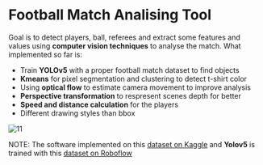 # Football Match Analising Tool

Goal is to detect players, ball, referees and extract some features and values using **computer vision techniques** to analyse the match. What implemented so far is:

- Train **YOLOv5** with a proper football match dataset to find objects
- **Kmeans** for pixel segmentation and clustering to detect t-shirt color
- Using **optical flow** to estimate camera movement to improve analysis
- **Perspective transformation** to respresent scenes depth for better
- **Speed and distance calculation** for the players
- Different drawing styles than bbox

![11](https://github.com/mozturan/fc_AI/assets/89272933/8bf87054-c5ea-4a88-8b05-50cffa773b80)

NOTE: The software implemented on this [dataset on Kaggle](https://www.kaggle.com/competitions/dfl-bundesliga-data-shootout/data?select=clips) and **Yolov5** is trained with this [dataset on Roboflow](https://universe.roboflow.com/roboflow-jvuqo/football-players-detection-3zvbc/dataset/1)

